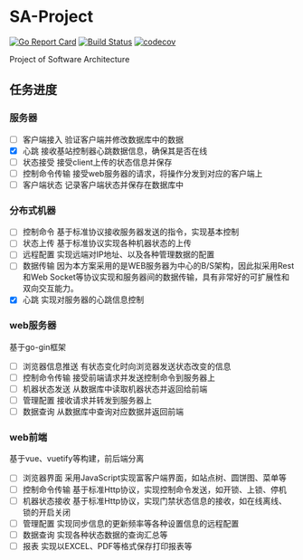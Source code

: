 # SA-Project
[![Go Report Card](https://goreportcard.com/badge/github.com/weijunji/SA-Project)](https://goreportcard.com/report/github.com/weijunji/SA-Project)
[![Build Status](https://travis-ci.org/weijunji/SA-Project.svg?branch=main)](https://travis-ci.org/weijunji/SA-Project)
[![codecov](https://codecov.io/gh/weijunji/SA-Project/branch/main/graph/badge.svg)](https://codecov.io/gh/weijunji/SA-Project)

Project of Software Architecture

## 任务进度
### 服务器
- [ ] 客户端接入 验证客户端并修改数据库中的数据
- [x] 心跳 接收基站控制器心跳数据信息，确保其是否在线
- [ ] 状态接受 接受client上传的状态信息并保存
- [ ] 控制命令传输 接受web服务器的请求，将操作分发到对应的客户端上
- [ ] 客户端状态 记录客户端状态并保存在数据库中

### 分布式机器
- [ ] 控制命令 基于标准协议接收服务器发送的指令，实现基本控制
- [ ] 状态上传 基于标准协议实现各种机器状态的上传
- [ ] 远程配置 实现远端对IP地址、以及各种管理数据的配置
- [ ] 数据传输 因为本方案采用的是WEB服务器为中心的B/S架构，因此拟采用Rest和Web Socket等协议实现和服务器间的数据传输，具有非常好的可扩展性和双向交互能力。
- [x] 心跳 实现对服务器的心跳信息控制

### web服务器
基于go-gin框架
- [ ] 浏览器信息推送 有状态变化时向浏览器发送状态改变的信息
- [ ] 控制命令传输 接受前端请求并发送控制命令到服务器上
- [ ] 机器状态发送 从数据库中读取机器状态并返回给前端
- [ ] 管理配置 接收请求并转发到服务器上
- [ ] 数据查询 从数据库中查询对应数据并返回前端

### web前端
基于vue、vuetify等构建，前后端分离
- [ ] 浏览器界面 采用JavaScript实现富客户端界面，如站点树、圆饼图、菜单等
- [ ] 控制命令传输 基于标准Http协议，实现控制命令发送，如开锁、上锁、停机
- [ ] 机器状态接收 基于标准Http协议，实现门禁状态信息的接收，如在线离线、锁的开启关闭
- [ ] 管理配置 实现同步信息的更新频率等各种设置信息的远程配置
- [ ] 数据查询 实现各种状态数据的查询汇总等
- [ ] 报表 实现以EXCEL、PDF等格式保存打印报表等
